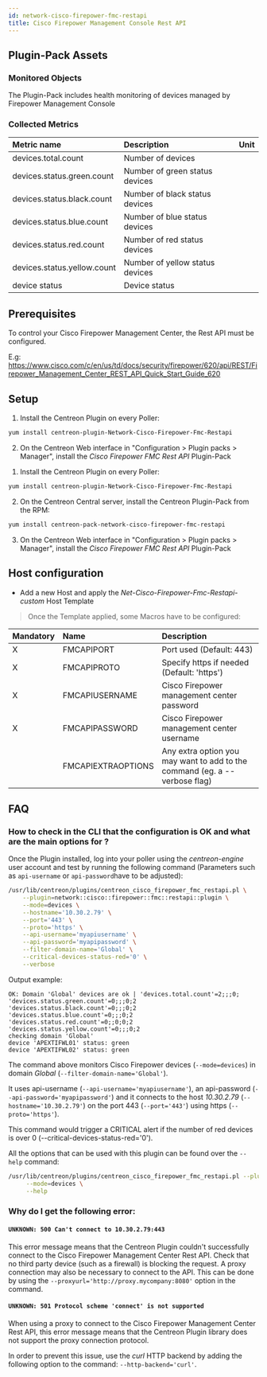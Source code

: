 ```yaml
---
id: network-cisco-firepower-fmc-restapi
title: Cisco Firepower Management Console Rest API
---
```


## Plugin-Pack Assets

### Monitored Objects

The Plugin-Pack includes health monitoring of devices managed by Firepower Management Console

### Collected Metrics

<!--DOCUSAURUS_CODE_TABS-->

<!--Devices-->

| Metric name                  | Description                     | Unit |
| :----------------------------| :------------------------------ | :--- |
| devices.total.count          | Number of devices               |      |
| devices.status.green.count   | Number of green status devices  |      |
| devices.status.black.count   | Number of black status devices  |      |
| devices.status.blue.count    | Number of blue status devices   |      |
| devices.status.red.count     | Number of red status devices    |      |
| devices.status.yellow.count  | Number of yellow status devices |      |
| device status                | Device status                   |      |

<!--END_DOCUSAURUS_CODE_TABS-->

## Prerequisites

To control your Cisco Firepower Management Center, the Rest API must be configured.

E.g: https://www.cisco.com/c/en/us/td/docs/security/firepower/620/api/REST/Firepower_Management_Center_REST_API_Quick_Start_Guide_620

## Setup

<!--DOCUSAURUS_CODE_TABS-->

<!--Online IMP Licence & IT-100 Editions-->

1. Install the Centreon Plugin on every Poller:

```bash
yum install centreon-plugin-Network-Cisco-Firepower-Fmc-Restapi
```

2. On the Centreon Web interface in "Configuration > Plugin packs > Manager", install the *Cisco Firepower FMC Rest API* Plugin-Pack

<!--Offline IMP License-->

1. Install the Centreon Plugin on every Poller:

```bash
yum install centreon-plugin-Network-Cisco-Firepower-Fmc-Restapi
```

2. On the Centreon Central server, install the Centreon Plugin-Pack from the RPM:

```bash
yum install centreon-pack-network-cisco-firepower-fmc-restapi
```

3. On the Centreon Web interface in "Configuration > Plugin packs > Manager", install the *Cisco Firepower FMC Rest API* Plugin-Pack

<!--END_DOCUSAURUS_CODE_TABS-->

## Host configuration 

* Add a new Host and apply the *Net-Cisco-Firepower-Fmc-Restapi-custom* Host Template

> Once the Template applied, some Macros have to be configured:

| Mandatory | Name               | Description                                                                |
| :-------- | :----------------- | :------------------------------------------------------------------------- |
| X         | FMCAPIPORT         | Port used (Default: 443)                                                   |
| X         | FMCAPIPROTO        | Specify https if needed (Default: 'https')                                 |
| X         | FMCAPIUSERNAME     | Cisco Firepower management center password                                 |
| X         | FMCAPIPASSWORD     | Cisco Firepower management center username                                 |
|           | FMCAPIEXTRAOPTIONS | Any extra option you may want to add to the command (eg. a --verbose flag) |

## FAQ

### How to check in the CLI that the configuration is OK and what are the main options for ?

Once the Plugin installed, log into your poller using the *centreon-engine* user account and test by running the following command
(Parameters such as ```api-username``` or ```api-password```have to be adjusted):

```bash
/usr/lib/centreon/plugins/centreon_cisco_firepower_fmc_restapi.pl \
    --plugin=network::cisco::firepower::fmc::restapi::plugin \
    --mode=devices \
    --hostname='10.30.2.79' \
    --port='443' \
    --proto='https' \
    --api-username='myapiusername' \
    --api-password='myapipassword' \
    --filter-domain-name='Global' \
    --critical-devices-status-red='0' \
    --verbose
```

Output example:

```
OK: Domain 'Global' devices are ok | 'devices.total.count'=2;;;0; 'devices.status.green.count'=0;;;0;2 'devices.status.black.count'=0;;;0;2 'devices.status.blue.count'=0;;;0;2 'devices.status.red.count'=0;;0;0;2 'devices.status.yellow.count'=0;;;0;2
checking domain 'Global'
device 'APEXTIFWL01' status: green
device 'APEXTIFWL02' status: green
```

The command above monitors Cisco Firepower devices (```--mode=devices```) in domain *Global* (```--filter-domain-name='Global'```).

It uses api-username (```--api-username='myapiusername'```), an api-password (```--api-password='myapipassword'```)
and it connects to the host _10.30.2.79_ (```--hostname='10.30.2.79'```)
on the port 443 (```--port='443'```) using https (```--proto='https'```).

This command would trigger a CRITICAL alert if the number of red devices is over 0 (--critical-devices-status-red='0').

All the options that can be used with this plugin can be found over the ```--help``` command:

```bash
/usr/lib/centreon/plugins/centreon_cisco_firepower_fmc_restapi.pl --plugin=network::cisco::firepower::fmc::restapi::plugin \
     --mode=devices \
     --help
```

### Why do I get the following error: 

#### ```UNKNOWN: 500 Can't connect to 10.30.2.79:443```

This error message means that the Centreon Plugin couldn't successfully connect to the Cisco Firepower Management Center Rest API.
Check that no third party device (such as a firewall) is blocking the request.
A proxy connection may also be necessary to connect to the API. This can be done by using the ```--proxyurl='http://proxy.mycompany:8080'``` option in the command.

#### ```UNKNOWN: 501 Protocol scheme 'connect' is not supported```

When using a proxy to connect to the Cisco Firepower Management Center Rest API, this error message means that the Centreon Plugin library does not support
the proxy connection protocol.

In order to prevent this issue, use the *curl* HTTP backend by adding the following option to the command: ```--http-backend='curl'```.
